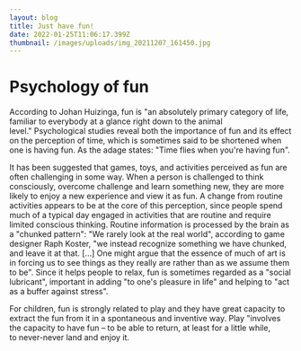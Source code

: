 ```yaml
---
layout: blog
title: Just have fun!
date: 2022-01-25T11:06:17.399Z
thumbnail: /images/uploads/img_20211207_161450.jpg
---
```

# Psychology of fun

According to Johan Huizinga, fun is "an absolutely primary category of life, familiar to everybody at a glance right down to the animal level." Psychological studies reveal both the importance of fun and its effect on the perception of time, which is sometimes said to be shortened when one is having fun. As the adage states: "Time flies when you're having fun".

It has been suggested that games, toys, and activities perceived as fun are often challenging in some way. When a person is challenged to think consciously, overcome challenge and learn something new, they are more likely to enjoy a new experience and view it as fun. A change from routine activities appears to be at the core of this perception, since people spend much of a typical day engaged in activities that are routine and require limited conscious thinking. Routine information is processed by the brain as a "chunked pattern": "We rarely look at the real world", according to game designer Raph Koster, "we instead recognize something we have chunked, and leave it at that. \[...] One might argue that the essence of much of art is in forcing us to see things as they really are rather than as we assume them to be". Since it helps people to relax, fun is sometimes regarded as a "social lubricant", important in adding "to one's pleasure in life" and helping to "act as a buffer against stress".

For children, fun is strongly related to play and they have great capacity to extract the fun from it in a spontaneous and inventive way. Play "involves the capacity to have fun – to be able to return, at least for a little while, to never-never land and enjoy it.